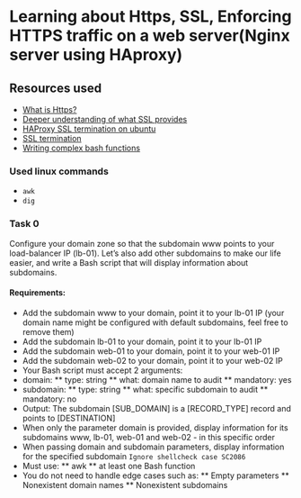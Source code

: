# Learning about Https, SSL, Enforcing HTTPS traffic on a web server(Nginx server using HAproxy)
## Resources used
* [What is Https?](https://www.instantssl.com/http-vs-https)
* [Deeper understanding of what SSL provides](https://www.sslshopper.com/why-ssl-the-purpose-of-using-ssl-certificates.html)
* [HAProxy SSL termination on ubuntu](https://devops.ionos.com/tutorials/install-and-configure-haproxy-load-balancer-on-ubuntu-1604/)
* [SSL termination](https://en.wikipedia.org/wiki/TLS_termination_proxy)
* [Writing complex bash functions](https://tldp.org/LDP/abs/html/complexfunct.html)
### Used linux commands
* `awk`
* `dig`


### Task 0
Configure your domain zone so that the subdomain www points to your load-balancer IP (lb-01). Let’s also add other subdomains to make our life easier, and write a Bash script that will display information about subdomains.

#### Requirements:

* Add the subdomain www to your domain, point it to your lb-01 IP (your domain name might be configured with default subdomains, feel free to remove them)
* Add the subdomain lb-01 to your domain, point it to your lb-01 IP
* Add the subdomain web-01 to your domain, point it to your web-01 IP
* Add the subdomain web-02 to your domain, point it to your web-02 IP
* Your Bash script must accept 2 arguments:
* domain:
** type: string
** what: domain name to audit
** mandatory: yes
* subdomain:
** type: string
** what: specific subdomain to audit
** mandatory: no
* Output: The subdomain [SUB_DOMAIN] is a [RECORD_TYPE] record and points to [DESTINATION]
* When only the parameter domain is provided, display information for its subdomains www, lb-01, web-01 and web-02 - in this specific order
* When passing domain and subdomain parameters, display information for the specified subdomain
`Ignore shellcheck case SC2086`
* Must use:
** awk
** at least one Bash function
* You do not need to handle edge cases such as:
** Empty parameters
** Nonexistent domain names
** Nonexistent subdomains
